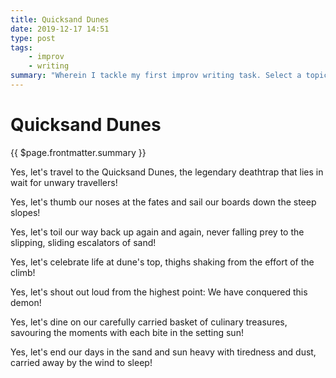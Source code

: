 ```yaml
---
title: Quicksand Dunes
date: 2019-12-17 14:51
type: post
tags:
    - improv
    - writing
summary: "Wherein I tackle my first improv writing task. Select a topic at random and write for 5m starting each sentence with, \"Yes, let's!\""
---
```

# Quicksand Dunes

<p class="p-summary">
    {{ $page.frontmatter.summary }}
</p>

<p>Yes, let's travel to the Quicksand Dunes, the legendary deathtrap that lies in wait for unwary travellers!</p>

<p>Yes, let's thumb our noses at the fates and sail our boards down the steep slopes!</p>

<p>Yes, let's toil our way back up again and again, never falling prey to the slipping, sliding escalators of sand!</p>

<p>Yes, let's celebrate life at dune's top, thighs shaking from the effort of the climb!</p>

<p>Yes, let's shout out loud from the highest point: We have conquered this demon!</p>

<p>Yes, let's dine on our carefully carried basket of culinary treasures, savouring the moments with each bite in the setting sun!</p>

<p>Yes, let's end our days in the sand and sun heavy with tiredness and dust, carried away by the wind to sleep!</p>
